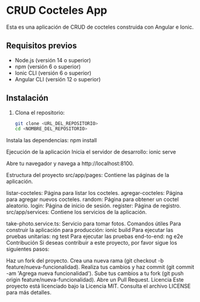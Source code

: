 # CRUD Cocteles App

Esta es una aplicación de CRUD de cocteles construida con Angular e Ionic.

## Requisitos previos

- Node.js (versión 14 o superior)
- npm (versión 6 o superior)
- Ionic CLI (versión 6 o superior)
- Angular CLI (versión 12 o superior)

## Instalación

1. Clona el repositorio:

   ```sh
   git clone <URL_DEL_REPOSITORIO>
   cd <NOMBRE_DEL_REPOSITORIO>
   ```
Instala las dependencias:
npm install

Ejecución de la aplicación
Inicia el servidor de desarrollo:
ionic serve

Abre tu navegador y navega a http://localhost:8100.

Estructura del proyecto
src/app/pages: Contiene las páginas de la aplicación.

listar-cocteles: Página para listar los cocteles.
agregar-cocteles: Página para agregar nuevos cocteles.
random: Página para obtener un coctel aleatorio.
login: Página de inicio de sesión.
register: Página de registro.
src/app/services: Contiene los servicios de la aplicación.

take-photo.service.ts: Servicio para tomar fotos.
Comandos útiles
Para construir la aplicación para producción:
ionic build
Para ejecutar las pruebas unitarias:
ng test
Para ejecutar las pruebas end-to-end:
ng e2e
Contribución
Si deseas contribuir a este proyecto, por favor sigue los siguientes pasos:

Haz un fork del proyecto.
Crea una nueva rama (git checkout -b feature/nueva-funcionalidad).
Realiza tus cambios y haz commit (git commit -am 'Agrega nueva funcionalidad').
Sube tus cambios a tu fork (git push origin feature/nueva-funcionalidad).
Abre un Pull Request.
Licencia
Este proyecto está licenciado bajo la Licencia MIT. Consulta el archivo LICENSE para más detalles.

